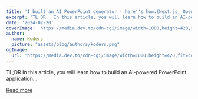 ```yaml
---
title: 'I built an AI PowerPoint generator - here''s how:(Next.js, OpenAI, CopilotKit)'
excerpt: 'TL;DR   In this article, you will learn how to build an AI-powered PowerPoint application...'
date: '2024-02-20'
coverImage: 'https://media.dev.to/cdn-cgi/image/width=1000,height=420,fit=cover,gravity=auto,format=auto/https%3A%2F%2Fdev-to-uploads.s3.amazonaws.com%2Fuploads%2Farticles%2Fafza05otmtxjmtl5a5k2.gif'
author:
  name: Koders
  picture: "assets/blog/authors/koders.png"
ogImage:
  url: 'https://media.dev.to/cdn-cgi/image/width=1000,height=420,fit=cover,gravity=auto,format=auto/https%3A%2F%2Fdev-to-uploads.s3.amazonaws.com%2Fuploads%2Farticles%2Fafza05otmtxjmtl5a5k2.gif'
---
```


TL;DR   In this article, you will learn how to build an AI-powered PowerPoint application...

[Read more](https://dev.to/copilotkit/how-to-build-ai-powered-powerpoint-app-nextjs-openai-copilotkit-ji2)
